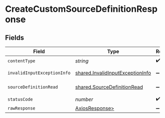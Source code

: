 # CreateCustomSourceDefinitionResponse


## Fields

| Field                                                                                | Type                                                                                 | Required                                                                             | Description                                                                          |
| ------------------------------------------------------------------------------------ | ------------------------------------------------------------------------------------ | ------------------------------------------------------------------------------------ | ------------------------------------------------------------------------------------ |
| `contentType`                                                                        | *string*                                                                             | :heavy_check_mark:                                                                   | N/A                                                                                  |
| `invalidInputExceptionInfo`                                                          | [shared.InvalidInputExceptionInfo](../../models/shared/invalidinputexceptioninfo.md) | :heavy_minus_sign:                                                                   | Input failed validation                                                              |
| `sourceDefinitionRead`                                                               | [shared.SourceDefinitionRead](../../models/shared/sourcedefinitionread.md)           | :heavy_minus_sign:                                                                   | Successful operation                                                                 |
| `statusCode`                                                                         | *number*                                                                             | :heavy_check_mark:                                                                   | N/A                                                                                  |
| `rawResponse`                                                                        | [AxiosResponse>](https://axios-http.com/docs/res_schema)                             | :heavy_minus_sign:                                                                   | N/A                                                                                  |